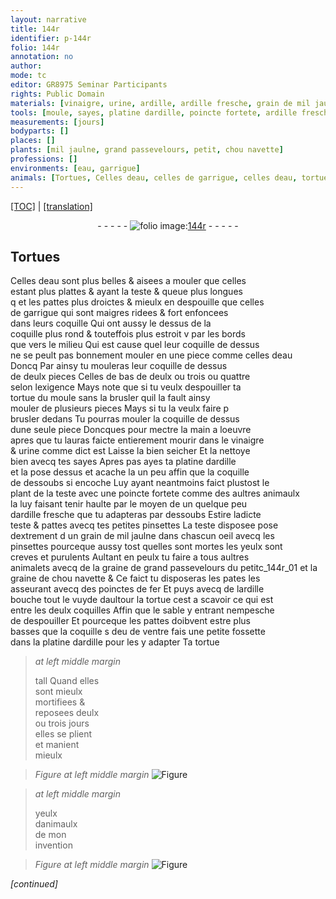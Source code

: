 ```yaml
---
layout: narrative
title: 144r
identifier: p-144r
folio: 144r
annotation: no
author:
mode: tc
editor: GR8975 Seminar Participants
rights: Public Domain
materials: [vinaigre, urine, ardille, ardille fresche, grain de mil jaulne, graine de grand passevelours, petit, graine de chou navette, fer]
tools: [moule, sayes, platine dardille, poincte fortete, ardille fresche, petites pinsettes, pinsettes, poinctes de fer]
measurements: [jours]
bodyparts: []
places: []
plants: [mil jaulne, grand passevelours, petit, chou navette]
professions: []
environments: [eau, garrigue]
animals: [Tortues, Celles deau, celles de garrigue, celles deau, tortue]
---
```


 <p><a href="{{ site.baseurl }}/diplomatic/">[TOC]</a> | <a href="{{ site.baseurl }}/texts/p-144r_tl/" target="_blank">[translation]</a></p><div class="folio" align="center">- - - - - <a href="http://gallica.bnf.fr/ark:/12148/btv1b10500001g/f293.image" target="_blank"><img src="https://cu-mkp.github.io/2017-workshop-edition/assets/photo-icon.png" alt="folio image: " style="display:inline-block; margin-bottom:-3px;"/>144r</a> - - - - - </div>  
  

## <span class="al">Tortues</span>

 
<span class="al">Celles d<span class="env">eau</span></span> sont plus belles & aisees a mouler <span class="del">que celles</span><br/> estant plus plattes & ayant la teste & queue plus longues<br/> <span class="del">q</span> et les pattes plus droictes & mieulx en despouille que <span class="al">celles<br/> de <span class="env">garrigue</span></span> qui sont maigres ridees & fort enfoncees<br/> dans leurs coquille Qui ont aussy le dessus de la<br/> coquille plus rond & touteffois plus estroit <span class="del">v</span> par les bords<br/> que vers le milieu Qui est cause que<span class="del">l</span> leur coquille de dessus<br/> ne se peult pas bonnem<span class="exp">ent</span> mouler en une piece co<span class="exp">mm</span>e <span class="al">celles d<span class="env">eau</span></span><br/> <span class="del">Doncq</span> Par ainsy tu mouleras leur coquille de dessus<br/> de deulx pieces Celles de bas de deulx ou trois ou quattre<br/> selon lexigence Mays note que si tu veulx despouiller ta<br/> <span class="al">tortue</span> du <span class="tl">moule</span> sans la brusler quil la fault ainsy<br/> mouler de plusieurs pieces Mays si tu la veulx faire <span class="del">p</span><br/> brusler dedans Tu pourras mouler la coquille de dessus<br/> dune seule piece Doncques pour mectre la main a loeuvre<br/> apres que tu lauras faicte entierem<span class="exp">ent</span> mourir dans le <span class="m">vinaigre</span><br/> & <span class="m">urine</span> co<span class="exp">mm</span>e dict est Laisse la bien seicher Et la nettoye<br/> bien avecq tes <span class="tl">sayes</span> Apres <span class="del">pas</span> ayes ta <span class="tl">platine d<span class="m">ardille</span></span><br/> et la pose dessus et acache la un peu affin que la coquille<br/> de dessoubs si encoche Luy ayant neantmoins faict plustost le<br/> plant de la teste avec une <span class="tl">poincte fortete</span> co<span class="exp">mm</span>e des aultres animaulx<br/> la luy faisant tenir haulte par le moyen de <span class="del">un</span> quelque peu<br/> d<span class="tl"><span class="m">ardille fresche</span></span> que tu adapteras par dessoubs Estire ladicte<br/> teste & pattes avecq tes <span class="tl">petites pinsettes</span> La teste disposee pose<br/> dextrement <span class="del">d</span> un <span class="m">grain de <span class="pa">mil jaulne</span></span> dans chascun oeil avecq les<br/> <span class="tl">pinsettes</span> pourceque aussy tost quelles sont mortes les yeulx sont<br/> creves et purulents Aultant en peulx tu faire a tous aultres<br/> animalets avecq de la <span class="m">graine de <span class="pa">grand passevelours</span></span> du <span class="m"><span class="pa">petit</span></span>c_144r_01 et la<br/> <span class="m">graine de <span class="pa">chou navette</span></span> & Ce faict tu disposeras les pates les<br/> asseurant avecq des <span class="tl">poinctes de <span class="m">fer</span></span> Et puys avecq de l<span class="m">ardille</span><br/> bouche tout le vuyde daultour la <span class="al">tortue</span> cest a scavoir ce qui est<br/> entre les deulx coquilles Affin que le sable y entrant nempesche<br/> de despouiller Et pourceque les pattes doibvent estre plus<br/> basses que la coquille <span class="del">s</span> d<span class="del">e</span>u <span class="del">de</span> ventre fais une petite fossette<br/> dans la <span class="tl">platine d<span class="m">ardille</span></span> pour les y adapter Ta <span class="al">tortue</span> 
 
> *at left middle margin*
> 
> 
>  tall Quand elles<br/> sont mieulx<br/> mortifiees &<br/> reposees deulx<br/> ou trois <span class="ms"><span class="tmp">jours</span></span><br/> elles se plient<br/> et manient<br/> mieulx
 
> *Figure*
> *at left middle margin*
> <a href="https://drive.google.com/open?id=0B9-oNrvWdlO5emg1MXZLREtSRk0" target="_blank"><img src="https://cu-mkp.github.io/GR8975-edition/assets/photo-icon.png" alt="Figure" style="display:inline-block; margin-bottom:-3px;"/></a>
 
 
> *at left middle margin*
> 
> 
>  yeulx<br/> danimaulx<br/> de mon<br/> invention
 
 
> *Figure*
> *at left middle margin*
> <a href="https://drive.google.com/open?id=0B9-oNrvWdlO5ZkN6Y3ZTM1pKRG8" target="_blank"><img src="https://cu-mkp.github.io/GR8975-edition/assets/photo-icon.png" alt="Figure" style="display:inline-block; margin-bottom:-3px;"/></a>
 
*[continued]*
 
 